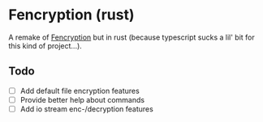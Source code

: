 # Fencryption (rust)

A remake of [Fencryption](https://github.com/valflrt/fencryption) but in rust (because typescript sucks a lil' bit for this kind of project...).

## Todo

- [ ] Add default file encryption features
- [ ] Provide better help about commands
- [ ] Add io stream enc-/decryption features
